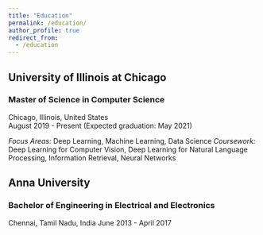 ```yaml
---
title: "Education"
permalink: /education/
author_profile: true
redirect_from:
  - /education
---
```



## University of Illinois at Chicago
### Master of Science in Computer Science
Chicago, Illinois, United States </br>
August 2019 - Present (Expected graduation: May 2021)

_Focus Areas:_ Deep Learning, Machine Learning, Data Science
_Coursework:_ Deep Learning for Computer Vision, Deep Learning for Natural Language Processing, Information Retrieval, Neural Networks

## Anna University
### Bachelor of Engineering in Electrical and Electronics
Chennai, Tamil Nadu, India
June 2013 - April 2017
